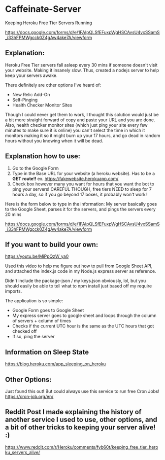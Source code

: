 # Caffeinate-Server
Keeping Heroku Free Tier Servers Running

https://docs.google.com/forms/d/e/1FAIpQLSfEFuxpWgHSCAvsU4vxSSamS_i33hFPMWgcck0Z4gAw4ake7A/viewform

## Explanation:
Heroku Free Tier servers fall asleep every 30 mins if someone doesn't visit your website. Making it insanely slow.
Thus, created a nodejs server to help keep your servers awake. 

There definitely are other options I've heard of: 
- New Relic Add-On
- Self-Pinging
- Health Checker Monitor Sites

Though I could never get them to work, I thought this solution would just be a bit more straight forward of copy and paste your URL and you are done. Also, health checker monitor sites (which just ping your site every few minutes to make sure it is online) you can't select the time in which it monitors making it so it might burn up your 17 hours, and go dead in random hours without you knowing when it will be dead.



## Explanation how to use:
1) Go to the Google Form
2) Type in the Base URL for your website (a heroku website). Has to be a **GET route!!**
ex. https://fakewebsite.herokuapp.com/
3) Check box however many you want for hours that you want the bot to ping your servers! CAREFUL THOUGH, free tiers NEED to sleep for 7 hours a day, so if you go beyond 17 boxes, it probably won't work!

Here is the form below to type in the information: 
My server basically goes to the Google Sheet, parses it for the servers, and pings the servers every 20 mins

https://docs.google.com/forms/d/e/1FAIpQLSfEFuxpWgHSCAvsU4vxSSamS_i33hFPMWgcck0Z4gAw4ake7A/viewform

## If you want to build your own:
https://youtu.be/MiPpQzW_ya0

Used this video to help me figure out how to pull from Google Sheet API, and attached the index.js code in my Node.js express server as reference. 

Didn't include the package-json / my keys.json obviously, lol, but you should easily be able to tell what to npm install just based off my require imports.

The application is so simple:
- Google Form goes to Google Sheet
- My express server goes to google sheet and loops through the column of servers + column of times
- Checks if the current UTC hour is the same as the UTC hours that got checked off
- If so, ping the server

## Information on Sleep State
https://blog.heroku.com/app_sleeping_on_heroku

## Other Options:
Just found this out! But could always use this service to run free Cron Jobs!
https://cron-job.org/en/

## Reddit Post I made explaining the history of another service I used to use, other options, and a bit of other tricks to keeping your server alive! :) 

https://www.reddit.com/r/Heroku/comments/fyb60t/keeping_free_tier_heroku_servers_alive/
